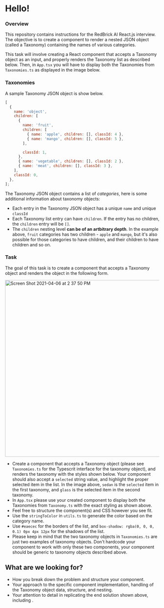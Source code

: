 # Hello!

### Overview

This repository contains instructions for the RedBrick AI React.js interview. The objective is to create a component to render a nested JSON object (called a Taxonomy) containing the names of various categories.

This task will involve creating a React component that accepts a Taxonomy object as an input, and properly renders the Taxonomy list as described below. Then, in `App.tsx` you will have to display both the Taxonomies from `Taxonomies.ts` as displayed in the image below.

### Taxonomies

A sample Taxonomy JSON object is show below.

```js
[
  {
    name: 'object',
    children: [
      {
        name: 'fruit',
        children: [
          { name: 'apple', children: [], classId: 4 },
          { name: 'mango', children: [], classId: 5 },
        ],

        classId: 1,
      },
      { name: 'vegetable', children: [], classId: 2 },
      { name: 'meat', children: [], classId: 3 },
    ],
    classId: 0,
  },
];
```

The Taxonomy JSON object contains a list of _categories_, here is some additional information about taxonomy objects:

- Each entry in the Taxonomy JSON object has a unique `name` and unique `classId`
- Each Taxonomy list entry can have `children`. If the entry has no children, the `children` entry will be `[]`.
- The `children` nesting level **can be of an artbitrary depth**. In the example above, `fruit` categories has two children - `apple` and `mango`, but it's also possible for those categories to have children, and their children to have children and so on.

### Task

The goal of this task is to create a component that accepts a Taxonomy object and renders the object in the following form.

<img width="577" alt="Screen Shot 2021-04-06 at 2 37 50 PM" src="https://user-images.githubusercontent.com/39279017/114272663-a872ba00-9a34-11eb-8dd4-cd3d873720db.png">

- Create a component that accepts a Taxonomy object (please see `Taxonomies.ts` for the Typescrit interface for the taxonomy object), and renders the taxonomy with the styles shown below. Your component should also accept a `selected` string value, and highlight the proper selected item in the list. In the image above, `sedan` is the `selected` item in the first taxonomy, and `glass` is the selected item in the second taxonomy.
- In `App.tsx` please use your created component to display both the Taxonomies from `Taxonomy.ts` with the exact styling as shown above.
- Feel free to structure the component(s) and CSS however you see fit.
- Use the `stringToColor` in `utils.ts` to generate the color based on the category name.
- Use `#eaecec` for the borders of the list, and `box-shadow: rgba(0, 0, 0, 0.1) 0px 4px 12px` for the shadows of the list.
- Please keep in mind that the two taxonomy objects in `Taxonomies.ts` are just two examples of taxonomy objects. Don't hardcode your component to work with only these two components, your component should be generic to taxonomy objects described above.

## What are we looking for?

- How you break down the problem and structure your component.
- Your approach to the specific component implementation, handling of the Taxonomy object data, structure, and nesting.
- Your attention to detail in replicating the end solution shown above, including .
